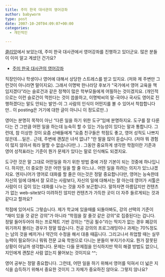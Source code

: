 ```yaml
---
title: 주미 한국 대사관의 영어강좌
author: babyworm
type: post
date: 2007-10-20T04:09:07+00:00
categories:
  - 개인적인

---
```

[클리앙][1]에서 보았는데, 주미 한국 대사관에서 영어강좌를 진행하고 있더군요. 많은 분들이 이미 알고 계셨던 건가요?

  * [주미 한국 대사관의 영어강좌][2]

직장인이나 학생이나 영어에 대해서 상당한 스트레스를 받고 있지요. (저와 제 주변만 그런것이 아니라면 말이지요). 그래서 이명박 한나라당 후보가 &#8220;국가에서 영어 교육을 책임지겠다&#8221;라는 슬로건과 같은 정책이 많은 학부모들에게 어필하는 것이겠지요. (개인적으로는 이런 슬로건이 먹힌다는 것이 씁쓸하고, 이명박씨의 말-국어나 국사도 영어로 진행하겠다는 말도 안되는 발언-이 그 사람의 인식이 어떤지를 볼 수 있어서 착찹합니다만.. 이 posting은 거기에 대한 글이 아니니 이 정도로만..)

영어는 분명히 목적이 아닌 &#8220;다른 일을 하기 위한 도구&#8221;임에 분명하지요. 도구를 잘 다룬다는 건 그만큼 어떤 일을 하는데 능숙히 할 수 있는 가능성이 있다는 말과 통합니다. 그런데, 참 이상한 것이 요즘 선배들에게 &#8220;요즘 친구들은 학점도 좋고, 영어 성적도 나쁘지 않은데&#8230;.일은.. 근데, 주변에 괜찮은 녀석 없냐? &#8220;란 말을 많이 듣습니다. (저야 뭐 경험이 많지 않아서 뭐라 말할 수 없습니다만..) . 그동안 중요하게 생각한 학점이란 기준과 영어 성적표라는 기준이 뭔가 문제가 있다는 말로 인식해도 되겠지요.

도구란 것은 말 그대로 어떤일을 하기 위한 방법 중에 가장 기본이 되는 것중에 하나입니다. 하지만, 더 중요한 것은 어떤 일을 할 줄 아느냐.. 어떤 일을 하려는 의지가 있느냐겠지요. 엔지니어가 영어로 대화를 할 줄은 아는것은 정말 중요합니다만, 영어는 능숙한데 자신의 일에 대해서 잘 모르는 사람보다, 자신의 일에 대해서는 잘 아는데 영어가 서툴은 사람이 더 깊이 있는 대화를 나누는 것을 자주 보곤합니다. 말하자면 아름답지만 컨텐츠가 없는 web-site보다 미려하진 않지만 컨텐츠가 가득한 곳이 더 자주 들르게되는 것과 같다고 할까요?

학점에 있어서도 그렇습니다. 제가 학교에 있을때를 되돌아봐도, 강의 선택의 기준이 &#8220;재미 있을 것 같은 강의&#8221;가 아니라 &#8220;학점을 잘 줄것 같은 강의&#8221;로 집중된다는 겁니다. 정말 들어두어야 하는 프로젝트 기반 강의는 &#8220;전공 필수&#8221;라는 딱지가 없는 경우 폐강의 위기까지 몰리는 경우가 정말 많습니다. 전공 강의의 프로그래밍이나 과제는 70%정도는 남의 것을 베끼거나 약간의 수정을 해서 대충 때웁니다. 그리고나서 취업할 때는 실무 능력이 필요하다니 뭐뭐 전문 교육 학원으로 다니는 분들이 부지기수지요. 뭔가 잘못된 상황이 아닐까 생각합니다. 문제는 다들 문제점을 인식하지만 딱히 해결 방법도 없으니, 지인에게 괜찮은 사람 없는지 물어보는 것이지요 ^^;

영어 공부는 정말 중요합니다. 그런데, 어떤 일을 하기 위해서 영어를 익혀서 더 넓은 지식을 습득하기 위해서 중요한 것이지 그 자체가 중요하진 않아요. 그렇지 않나요?


 [1]: http://clien.career.co.kr/
 [2]: http://www.koreaembassy.org/han_koreaus/learn_eng/lecture_index.asphttp://www.koreaembassy.org/han_koreaus/learn_eng/lecture_index.asp
